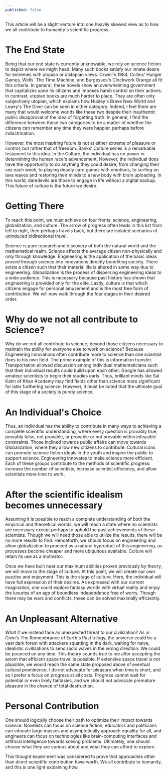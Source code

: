 ```yaml
---
published: false
---
```


This article will be a slight venture into one heavily skewed view as to how we all contribute to humanity's scientific progress.

# The End State

Being that our end state is currently unknowable, we rely on science fiction to depict where we might head. Many such books satisfy our innate desire for extremes with utopian or distopian views. Orwell's 1984, Collins' Hunger Games, Wells' The Time Machine, and Burgesses's Clockwork Orange all fit this criteria. In general, these novels show an overwhelming government that capitalizes upon its citizens and imposes harsh control on their actions. In contrast, utopian books are much harder to place. They are often only subjectively utopian, which explains how Huxley's Brave New World and Lowry's The Giver can be seen in either category. Indeed, I feel there are many that would welcome worlds like these two despite their inauthentic public disapproval of the idea of forgetting truth. In general, I find the difference between these two categories to be a matter of whether the citizens can remember any time they were happier, perhaps before indoctrination.

However, the most inspiring future is not at either extreme of pleasure or control, but rather that of freedom. Banks' Culture series is a remarkable testament to this idea. In the Culture, the individual has no power in determining the human race's advancement. However, the individual does have the opportunity to do anything they could desire, from changing their sex each week, to playing deadly card games with emotions, to surfing on lava waves and restoring their minds to a new body with brain uploading. In this world, daredevils are those to engage in life without a digital backup. This future of culture is the future we desire.

# Getting There

To reach this point, we must achieve on four fronts: science, engineering, globalization, and culture. The arrow of progress often leads in this list from left to right, then perhaps travels back, but there are isolated scenarios of uninduced bidirectional travel.

Science is pure research and discovery of both the natural world and the mathematical realm. Science affects the average citizen non-physically and only through knowledge. Engineering is the application of the basic ideas proved through science into innovations directly benefiting society. There exists a citizen such that their material life is altered in some way due to engineering. Globalization is the process of dispersing engineering ideas to a wide audience. This is necessary because past history has shown that engineering is provided only for the elite. Lastly, culture is that which citizens engage for personal amusement and is the most free form of contribution. We will now walk through the four stages in their desired order.

# Why do we not all contribute to Science?

Why do we not all contribute to science, beyond those citizens necessary to maintain the ability for everyone else to work on science? Because Engineering innovations often contribute more to science than one scientist does to his own field. The prime example of this is information transfer. Transportation allowed discussion among individual mathematicians such that their individual results could build upon each other. Google has allowed amateur scientists to begin their studies early. Thus, brilliant minds like Sal Kahn of Khan Academy may find fields other than science more significant for later furthering science. However, it must be noted that the ultimate goal of this stage of a society is purely science.

# An Individual's Choice

Thus, an individual has the ability to contribute in many ways to achieving a complete scientific understanding, where every question is provably true, provably false, not provable, or provable or not provable within infeasible constraints. Those inclined towards public affairs can move towards Globalization, where they allow new citizens to contribute. Cultural icons can promote science fiction ideals in the youth and inspire the public to support science. Engineering innovates to make science more efficient. Each of these groups contribute to the methods of scientific progress: increase the number of scientists, increase scientist efficiency, and allow scientists more time to work.

# After the scientific idealism becomes unnecessary

Assuming it is possible to reach a complete understanding of both the empirical and theoretical worlds, we will reach a state where no scientists are necessary except perhaps to uphold the past achievements of these scientists. Though we will need those able to utilize the results, there will be no more results to find. Henceforth, we should focus on engineering and allow globalization to proceed as a natural byproduct of this engineering, as processes become cheaper and more ubiquitous available. Culture will retain its use as a motivator.

Once we have built near our maximum abilities proven previously by theory, we will move to the stage of culture. At this point, we will create our own puzzles and enjoyment. This is the stage of culture. Here, the individual will have full expression of their desires. As expressed with our current imagination, one could explore fantasy worlds with virtual reality and enjoy the luxuries of an age of boundless independence free of worry. Though there may be wars and conflicts, these can be solved maximally efficiently.

# An Unpleasant Alternative

What if we instead face an unexpected threat to our civilization? As in Cixin's The Remembrance of Earth's Past trilogy, the universe could be a vast dark forest with attackers squatting in the dark, waiting for naive, idealistic civilizations to send radio waves in the wrong direction. We could be pounced on any time. This theory sounds true to me after accepting the axiom that efficient space travel is possible. If extensive space travel is not plausible, we would reach the same state proposed above of eventual cultural prominence. I do not advocate for pleasure when time is short, and so I prefer a focus on progress at all costs. Progress cannot wait for potential or even likely fantasies, and we should not advocate premature pleasure in the chance of total destruction.

# Personal Contribution

One should logically choose their path to optimize their impact towards science. Novelists can focus on science fiction, educators and politicians can educate large masses and asymptotically approach equality for all, and engineers can focus on technologies like brain-computing interfaces and artificial intelligence towards solving problems. Ultimately, one should choose what they are curious about and what they can afford to explore.  

This thought experiment was considered to prove that approaches other than direct scientific contribution have worth. We all contribute to humanity, and this is one light explaining how.
